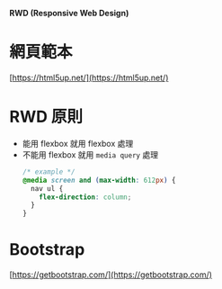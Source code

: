 **RWD (Responsive Web Design)**

# 網頁範本

[https://html5up.net/](https://html5up.net/)

# RWD 原則

- 能用 flexbox 就用 flexbox 處理
- 不能用 flexbox 就用 `media query` 處理
  ```css
  /* example */
  @media screen and (max-width: 612px) {
    nav ul {
      flex-direction: column;
    }
  }
  ```

# Bootstrap

[https://getbootstrap.com/](https://getbootstrap.com/)
